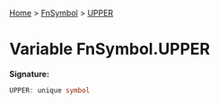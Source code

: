 [Home](../../../index.md) &gt; [FnSymbol](../../fnsymbol.md) &gt; [UPPER](./upper.md)

# Variable FnSymbol.UPPER


<b>Signature:</b>

```typescript
UPPER: unique symbol
```
